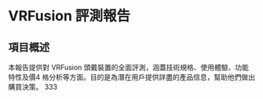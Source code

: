 # VRFusion 評測報告

## 項目概述
本報告提供對 VRFusion 頭戴裝置的全面評測，涵蓋技術規格、使用體驗、功能特性及價4
格分析等方面。目的是為潛在用戶提供詳盡的產品信息，幫助他們做出購買決策。
333
